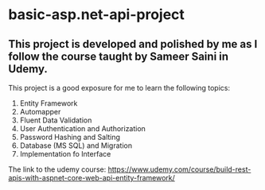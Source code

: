 # basic-asp.net-api-project
## This project is developed and polished by me as I follow the course taught by Sameer Saini in Udemy.

This project is a good exposure for me to learn the following topics:

1. Entity Framework
2. Automapper
3. Fluent Data Validation
4. User Authentication and Authorization
5. Password Hashing and Salting
6. Database (MS SQL) and Migration
7. Implementation fo Interface

The link to the udemy course: https://www.udemy.com/course/build-rest-apis-with-aspnet-core-web-api-entity-framework/ 
